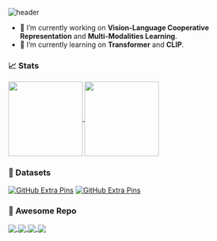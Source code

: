 ![header](https://capsule-render.vercel.app/api?type=waving&color=gradient&height=170&section=header&text=ℋ𝒾,%20ℐ'𝓂%20𝒴𝓊𝓉ℴ𝓃ℊ~🌱&fontColor=ffffff&fontSize=35&animation=fadeIn&fontAlignY=30&desc=🌼𝔅𝔢𝔱𝔱𝔢𝔯%20𝔩𝔞𝔱𝔢%20𝔱𝔥𝔞𝔫%20𝔫𝔢𝔳𝔢𝔯!🌼&descAlignY=55&descAlign=85)

<!--
<img alt="Focusing" align="left" width="400"  src="./static/Felic Art.jpg" /> 
<p align="left"> <img src="https://komarev.com/ghpvc/?username=Yutong-Zhou-cv&label=Visitors&color=blue&style=plastic" alt="Yutong-Zhou-cv" /></p>
**Yutong-Zhou-cv/Yutong-Zhou-cv** is a ✨ _special_ ✨ repository because its `README.md` (this file) appears on your GitHub profile.
### Hi there 👋
Here are some ideas to get you started:
- 👯 I’m looking to collaborate on ...
- 🤔 I’m looking for help with ...
- 💬 Ask me about ...
- 📫 How to reach me: ...
- 😄 Pronouns: ...
- ⚡ Fun fact: ...
<p align="left"> <a href="https://github.com/ryo-ma/github-profile-trophy"><img src="https://github-profile-trophy.vercel.app/?username=Yutong-Zhou-cv&theme=juicyfresh" alt="Yutong-Zhou-cv" /></a> </p>
![](https://github-profile-summary-cards.vercel.app/api/cards/profile-details?username=Yutong-Zhou-cv&theme=nord_bright)
<h1 align="center">Hi, I'm @ Yutong 🌱</h1>
-->

- 🌻 I’m currently working on **Vision-Language Cooperative Representation** and **Multi-Modalities Learning**.
- 🤔 I’m currently learning on **Transformer** and **CLIP**.


### 📈 Stats

<a href="https://github.com/anuraghazra/github-readme-stats">
  <img align="center" height="150px" src="https://github-readme-stats.vercel.app/api?username=Yutong-Zhou-cv&count_private=true&show_icons=true&theme=darcula&include_all_commits=true " />
</a>

<a href="https://github.com/anuraghazra/github-readme-stats">
  <img align="center" height="150px" src="http://github-readme-streak-stats.herokuapp.com?user=Yutong-Zhou-cv&theme=darcula&hide_border=true&date_format=M%20j%5B%2C%20Y%5D&ring=B26E42" />
</a>

### 🌻 Datasets

[![GitHub Extra Pins](https://github-readme-stats.vercel.app/api/pin/?username=Yutong-Zhou-cv&repo=FFHQ-Text_Dataset&theme=rose_pine)](https://github.com/Yutong-Zhou-cv/FFHQ-Text_Dataset)
[![GitHub Extra Pins](https://github-readme-stats.vercel.app/api/pin/?username=Yutong-Zhou-cv&repo=Bento800_Dataset&theme=rose_pine)](https://github.com/Yutong-Zhou-cv/Bento800_Dataset)

### 🍬 Awesome Repo

<a href="https://github.com/Yutong-Zhou-cv/awesome-Text-to-Image">
  <img align="center" src="https://github-readme-stats.vercel.app/api/pin/?username=Yutong-Zhou-cv&repo=awesome-Text-to-Image&theme=rose_pine" />
</a>
<a href="https://github.com/Yutong-Zhou-cv/awesome-Transformer-in-CV">
  <img align="center" src="https://github-readme-stats.vercel.app/api/pin/?username=Yutong-Zhou-cv&repo=awesome-Transformer-in-CV&theme=rose_pine" />
</a>
<a href="https://github.com/Yutong-Zhou-cv/Awesome-Survey-Papers">
  <img align="center" src="https://github-readme-stats.vercel.app/api/pin/?username=Yutong-Zhou-cv&repo=Awesome-Survey-Papers&theme=rose_pine" />
</a>
<a href="https://github.com/Yutong-Zhou-cv/Awesome-Multimodality">
  <img align="center" src="https://github-readme-stats.vercel.app/api/pin/?username=Yutong-Zhou-cv&repo=Awesome-Multimodality&theme=rose_pine" />
</a>

<!--

[![ReadMe Card](https://github-readme-stats.vercel.app/api/pin/?username=Yutong-Zhou-cv&repo=awesome-Text-to-Image&theme=rose_pine)](https://github.com/Yutong-Zhou-cv/awesome-Text-to-Image)

<img src="./static/github-metrics.svg" alt="Metrics" width="100%">

<p align="center"> <a href="https://github.com/ryo-ma/github-profile-trophy"><img src="https://github-profile-trophy.vercel.app/?username=Yutong-Zhou-cv&rank=SECRET,SSS,SS,S,AAA,AA,A&theme=onedark&margin-w=15" alt="Yutong-Zhou-cv" /></a> </p>

<img alt="Multimodality" height="80px" src="https://github-readme-stats.vercel.app/api/pin/?username=Yutong-Zhou-cv&repo=Awesome-Multimodality&theme=swift" />

<img src="./static/github-my-contribution.svg" alt="Metrics" width="100%">

<img alt="Focusing" align="center" width="800"  src="./static/Felic Art.jpg" /> 

### 📈 Stats

[![Yutong-Zhou-cv's github stats](https://github-readme-stats.vercel.app/api?username=Yutong-Zhou-cv&show_icons=true&theme=calm)](https://github.com/Yutong-Zhou-cv/Yutong-Zhou-cv)
<p><img align="center" src="https://github-readme-streak-stats.herokuapp.com/?user=Yutong-Zhou-cv&theme=calm" alt="Yutong-Zhou-cv" /></p>

![](https://github-readme-streak-stats.herokuapp.com/?user=Yutong-Zhou-cv&hide_border=true)<br/>

[![GitHub Streak](http://github-readme-streak-stats.herokuapp.com?user=Yutong-Zhou-cv&theme=darcula&hide_border=true&date_format=M%20j%5B%2C%20Y%5D&ring=B26E42&background=39263A)](https://git.io/streak-stats)

### ✨ Awesome Repo

[![ReadMe Card](https://github-readme-stats.vercel.app/api/pin/?username=Yutong-Zhou-cv&repo=Awesome-AI-in-Beauty-Industry&theme=flag-india)](https://github.com/Yutong-Zhou-cv/Awesome-AI-in-Beauty-Industry)

<p align="center">
  <img alt="Text-to-Image" height="100px" src="https://github-readme-stats.vercel.app/api/pin/?username=Yutong-Zhou-cv&repo=awesome-Text-to-Image&theme=swift" />
  <img alt="Transformer-in-CV" height="100px" src="https://github-readme-stats.vercel.app/api/pin/?username=Yutong-Zhou-cv&repo=awesome-Transformer-in-CV&theme=swift" />
</p>
 
### 🌞 Focusing Repo
[![ReadMe Card](https://github-readme-stats.vercel.app/api/pin/?username=heartexlabs&repo=label-studio&theme=flag-india)](https://github.com/heartexlabs/label-studio)
[![ReadMe Card](https://github-readme-stats.vercel.app/api/pin/?username=ZPdesu&repo=Barbershop&theme=flag-india)](https://github.com/ZPdesu/Barbershop)
[![ReadMe Card](https://github-readme-stats.vercel.app/api/pin/?username=zyainfal&repo=One-Shot-Face-Swapping-on-Megapixels&theme=flag-india)](https://github.com/zyainfal/One-Shot-Face-Swapping-on-Megapixels)

-->
